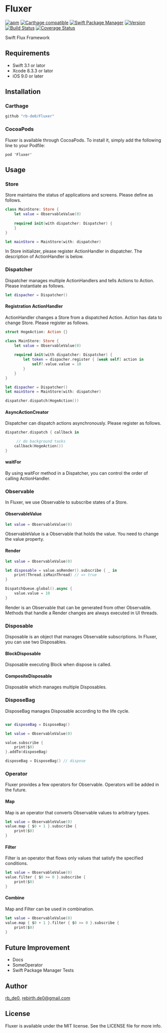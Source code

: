 # Fluxer

[![apm](https://img.shields.io/apm/l/vim-mode.svg)]()
[![Carthage compatible](https://img.shields.io/badge/Carthage-compatible-4BC51D.svg?style=flat)](https://github.com/Carthage/Carthage)
[![Swift Package Manager](https://img.shields.io/badge/Swift%20Package%20Manager-compatible-brightgreen.svg)](https://github.com/apple/swift-package-manager)
[![Version](https://img.shields.io/cocoapods/v/Fluxer.svg?style=flat)](http://cocoapods.org/pods/Fluxer)
[![Build Status](https://travis-ci.org/rb-de0/Fluxer.svg?branch=master)](https://travis-ci.org/rb-de0/Fluxer)
[![Coverage Status](https://coveralls.io/repos/github/rb-de0/Fluxer/badge.svg?branch=master)](https://coveralls.io/github/rb-de0/Fluxer?branch=master)


Swift Flux Framework

## Requirements

- Swift 3.1 or lator
- Xcode 8.3.3 or lator
- iOS 9.0 or later

## Installation

### Carthage

```bash
github "rb-de0/Fluxer"
```

### CocoaPods

Fluxer is available through CocoaPods. To install it, simply add the following line to your Podfile:

```
pod 'Fluxer'
```

## Usage

### Store

Store maintains the status of applications and screens.
Please define as follows.

```Swift
class MainStore: Store {
    let value = ObservableValue(0)
    
    required init(with dispatcher: Dispatcher) {
    }
}

let mainStore = MainStore(with: dispatcher)
```

In Store initializer, please register ActionHandler in dispatcher. The description of ActionHandler is below.

### Dispatcher

Dispatcher manages multiple ActionHandlers and tells Actions to Action.
Please instantiate as follows.

```Swift
let dispacher = Dispatcher()
```

#### Registration ActionHandler

ActionHandler changes a Store from a dispatched Action.
Action has data to change Store.
Please register as follows.

```Swift
struct HogeAction: Action {}

class MainStore: Store {
    let value = ObservableValue(0)
    
    required init(with dispatcher: Dispatcher) {
        let token = dispacher.register { [weak self] action in
            self?.value.value = 10
        }
    }
}

let dispacher = Dispatcher()
let mainStore = MainStore(with: dispatcher)

dispatcher.dispatch(HogeAction())
```

#### AsyncActionCreator

Dispatcher can dispatch actions asynchronously.
Please register as follows.

```Swift
dispatcher.dispatch { callback in

	 // do background tasks
    callback(HogeAction())
}
```

#### waitFor

By using waitFor method in a Dispatcher, you can control the order of calling ActionHandler.

### Observable

In Fluxer, we use Observable to subscribe states of a Store.

#### ObservableValue

```Swift
let value = ObservableValue(0)
```

ObservableValue is a Observable that holds the value. You need to change the value property.

#### Render

```Swift
let value = ObservableValue(0)

let disposable = value.asRender().subscribe { _ in
    print(Thread.isMainThread) // => true
}

DispatchQueue.global().async {
    value.value = 10
}
```

Render is an Observable that can be generated from other Observable.
Methods that handle a Render changes are always executed in UI threads.

### Disposable

Disposable is an object that manages Observable subscriptions. In Fluxer, you can use two Disposables.

#### BlockDisposable

Disposable executing Block when dispose is called.

#### CompositeDisposable

Disposable which manages multiple Disposables.

### DisposeBag


DisposeBag manages Disposable according to the life cycle.

```Swift

var disposeBag = DisposeBag()

let value = ObservableValue(0)

value.subscribe {
    print($0)
}.addTo(disposeBag)

disposeBag = DisposeBag() // dispose

```

### Operator

Fluxer provides a few operators for Observable. Operators will be added in the future.

#### Map

Map is an operator that converts Observable values ​​to arbitrary types.

```Swift
let value = ObservableValue(0)
value.map { $0 + 1 }.subscribe {
    print($0)
}
```

#### Filter

Filter is an operator that flows only values ​​that satisfy the specified conditions.

```Swift
let value = ObservableValue(0)
value.filter { $0 >= 0 }.subscribe {
    print($0)
}
```

#### Combine

Map and Filter can be used in combination.

```Swift
let value = ObservableValue(0)
value.map { $0 + 1 }.filter { $0 >= 0 }.subscribe {
    print($0)
}
```

## Future Improvement

- Docs
- SomeOperator
- Swift Package Manager Tests

## Author

[rb_de0](https://twitter.com/rb_de0), rebirth.de0@gmail.com

## License

Fluxer is available under the MIT license. See the LICENSE file for more info.
